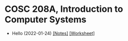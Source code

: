 # COSC 208A, Introduction to Computer Systems

* Hello (2022-01-24) [[Notes]](2022-01-24_notes) [[Worksheet]](2022-01-24_worksheet)

<!--
## Hello, C
* Types; operators; output (2021-08-30) [[Notes]](2021-08-30_notes) [[Worksheet]](2021-08-30_worksheet)
* Control structures (2021-09-01) [[Notes]](2021-09-01_notes) [[Worksheet]](2021-09-01_worksheet)
* Functions; stack frames (2021-09-03) [[Notes]](2021-09-03_notes) [[Worksheet]](2021-09-03_worksheet)
* Arrays; strings; input (2021-09-06) [[Notes]](2021-09-06_notes) [[Worksheet]](2021-09-06_worksheet)

## Number representation
* Structs; number bases (2021-09-08) [[Notes]](2021-09-08_notes) [[Worksheet]](2021-09-08_worksheet)
* Base conversion; signed integers (2021-09-10) [[Notes]](2021-09-10_notes) [[Worksheet]](2021-09-10_worksheet)
* Binary arithmetic; overflow (2021-09-13) [[Notes]](2021-09-13_notes) [[Worksheet]](2021-09-13_worksheet)
* Bitwise operators; real numbers (2021-09-15) [[Notes]](2021-09-15_notes) [[Worksheet]](2021-09-15_worksheet)
* Exam 1 review (2021-09-17) [[Notes]](2021-09-17_notes) [[Worksheet]](2021-09-17_worksheet)

## Program memory
* Pointers (2021-09-22) [[Notes]](2021-09-22_notes) [[Worksheet]](2021-09-22_worksheet)
* Arrays & pointers (2021-09-24) [[Notes]](2021-09-24_notes) [[Worksheet]](2021-09-24_worksheet)
* malloc (2021-09-27) [[Notes]](2021-09-27_notes) [[Worksheet]](2021-09-27_worksheet)
* free; structs (2021-09-29) [[Notes]](2021-09-29_notes) [[Worksheet]](2021-09-29_worksheet)

## Architecture
* von Neumann; logic gates (2021-10-01) [[Notes]](2021-10-01_notes) [[Worksheet]](2021-10-01_worksheet)
* Circuits (2021-10-04) [[Notes]](2021-10-04_notes) [[Worksheet]](2021-10-04_worksheet)

## Assembly
* Instruction format; load/store (2021-10-06) [[Notes]](2021-10-06_notes) [[Worksheet]](2021-10-06_worksheet)
* Tracing assembly; operations (2021-10-08) [[Notes]](2021-10-08_notes) [[Worksheet]](2021-10-08_worksheet)
* Tracing assembly (continued); mapping C code to assembly code (2021-10-13) [[Notes]](2021-10-13_notes) [[Worksheet]](2021-10-13_worksheet)
* Conditionals (2021-10-15) [[Notes]](2021-10-15_notes) [[Worksheet]](2021-10-15_worksheet)
* Loops (2021-10-18) [[Notes]](2021-10-18_notes) [[Worksheet]](2021-10-18_worksheet)
* Functions (2021-10-20) [[Notes]](2021-10-20_notes) [[Worksheet]](2021-10-20_worksheet)
* Exam 2 review (2021-10-22) [[Notes]](2021-10-22_notes) [[Worksheet]](2021-10-22_worksheet)

## Efficiency
* Memory hierarchy; locality (2021-10-29) [[Notes]](2021-10-29_notes)
* Caching (2021-11-01) [[Notes]](2021-11-01_notes) [[Worksheet]](2021-11-01_worksheet)

## Multiprocessing
* Operating systems (2021-11-03) [[Notes]](2021-11-03_notes) [[Worksheet]](2021-11-03_worksheet)
* Limited direct execution; system calls; processes (2021-11-05) [[Notes]](2021-11-05_notes) [[Worksheet]](2021-11-05_worksheet)
* wait; exec (2021-11-08) [[Notes]](2021-11-08_notes) [[Worksheet]](2021-11-08_worksheet)
* Scheduling (2021-11-10) [[Notes]](2021-11-10_notes) [_No worksheet_]
* Threads (2021-11-12) [[Notes]](2021-11-12_notes) [[Worksheet]](2021-11-12_worksheet)
* Threads (continued) (2021-11-15) [[Notes]](2021-11-15_notes) [[Worksheet]](2021-11-15_worksheet)
* Exam 3 review (2021-11-17) [[Notes]](2021-11-17_notes) [[Worksheet]](2021-11-17_worksheet)

## Networking
* Application-to-application communication; Sockets (2021-11-29) [[Notes]](2021-11-29_notes)
* Sockets (continued); TCP/IP model (2021-12-01) [[Notes]](2021-12-01_notes) [[Worksheet]](2021-12-01_worksheet)
* Packet switching; Addressing (2021-12-03) [[Notes]](2021-12-03_notes) [[Worksheet]](2021-12-03_worksheet)
* Addressing (continued); Routing (2021-12-06) [[Notes]](2021-12-06_notes) [[Worksheet]](2021-12-06_worksheet)
* Wireless (2021-12-08) [[Notes]](2021-12-08_notes) [[Worksheet]](2021-12-08_worksheet)
* Cloud computing; review (2021-12-10) [[Notes]](2021-12-10_notes) [[Worksheet]](2021-12-10_worksheet)
-->
